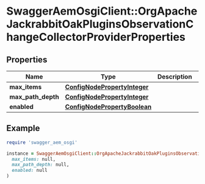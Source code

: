 # SwaggerAemOsgiClient::OrgApacheJackrabbitOakPluginsObservationChangeCollectorProviderProperties

## Properties

| Name | Type | Description | Notes |
| ---- | ---- | ----------- | ----- |
| **max_items** | [**ConfigNodePropertyInteger**](ConfigNodePropertyInteger.md) |  | [optional] |
| **max_path_depth** | [**ConfigNodePropertyInteger**](ConfigNodePropertyInteger.md) |  | [optional] |
| **enabled** | [**ConfigNodePropertyBoolean**](ConfigNodePropertyBoolean.md) |  | [optional] |

## Example

```ruby
require 'swagger_aem_osgi'

instance = SwaggerAemOsgiClient::OrgApacheJackrabbitOakPluginsObservationChangeCollectorProviderProperties.new(
  max_items: null,
  max_path_depth: null,
  enabled: null
)
```

